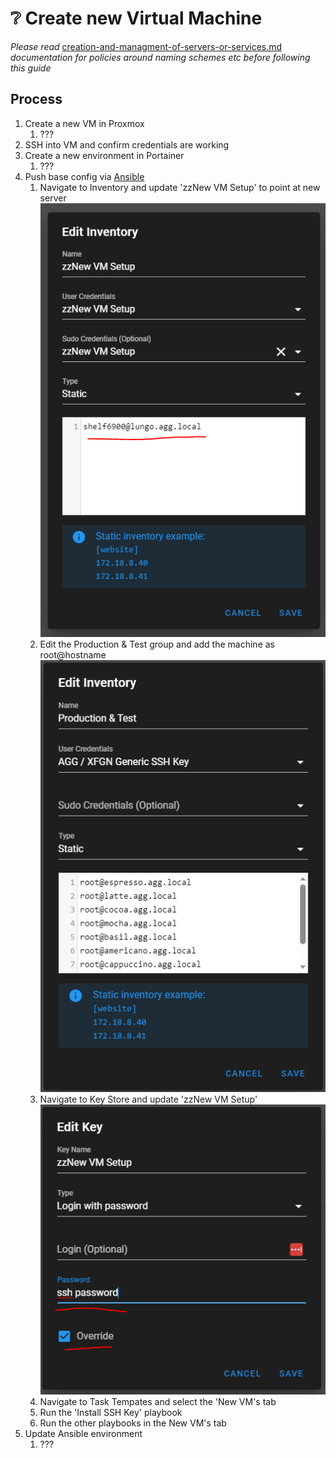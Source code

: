 # ❔ Create new Virtual Machine

_Please read_ [creation-and-managment-of-servers-or-services.md](../policies/creation-and-managment-of-servers-or-services.md "mention") _documentation for policies around naming schemes etc before following this guide_

## Process

1. Create a new VM in Proxmox
   1. ???
2. SSH into VM and confirm credentials are working
3. Create a new environment in Portainer
   1. ???
4. Push base config via [Ansible](https://ansible.xfgn.dev/project/1/inventory)
   1. Navigate to Inventory and update 'zzNew VM Setup' to point at new server\
      ![](<../.gitbook/assets/image (27).png>)
   2. Edit the Production & Test group and add the machine as root@hostname\
      ![](<../.gitbook/assets/image (7).png>)
   3. Navigate to Key Store and update 'zzNew VM Setup'\
      ![](<../.gitbook/assets/image (30).png>)
   4. Navigate to Task Tempates and select the 'New VM's tab
   5. Run the 'Install SSH Key' playbook
   6. Run the other playbooks in the New VM's tab
5. Update Ansible environment
   1. ???
